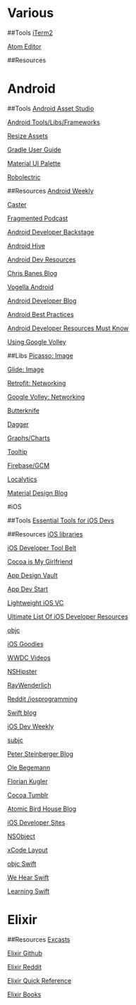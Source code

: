 # Various

##Tools
[iTerm2](https://www.iterm2.com/)

[Atom Editor](https://atom.io/)

##Resources

# Android
##Tools
[Android Asset Studio](http://romannurik.github.io/AndroidAssetStudio/)

[Android Tools/Libs/Frameworks](http://snowdream.github.io/awesome-android/)

[Resize Assets](https://github.com/redwarp/9-patch-resizer)

[Gradle User Guide](http://tools.android.com/tech-docs/new-build-system/user-guide#TOC-Configuring-the-Structure)

[Material UI Palette](https://www.materialpalette.com/)

[Robolectric](http://robolectric.org/configuring/)
[]()

##Resources
[Android Weekly](http://androidweekly.net/)

[Caster](https://caster.io/)

[Fragmented Podcast](http://fragmentedpodcast.com/)

[Android Developer Backstage](http://androidbackstage.blogspot.com/)

[Android Hive](http://www.androidhive.info/)

[Android Dev Resources](http://www.androiddevresources.com/)

[Chris Banes Blog](https://chris.banes.me/)

[Vogella Android](http://www.vogella.com/tutorials/android.html)

[Android Developer Blog](http://android-developers.blogspot.com/)

[Android Best Practices](https://github.com/futurice/android-best-practices)

[Android Developer Resources Must Know](http://www.bongizmo.com/blog/android-resources-each-developer-should-know/)

[Using Google Volley](http://arnab.ch/blog/2013/08/asynchronous-http-requests-in-android-using-volley/)

##Libs
[Picasso: Image](https://futurestud.io/tutorials/picasso-getting-started-simple-loading)

[Glide: Image](https://futurestud.io/tutorials/glide-getting-started)

[Retrofit: Networking](http://square.github.io/retrofit/)

[Google Volley: Networking](https://developer.android.com/training/volley/index.html)

[Butterknife](http://jakewharton.github.io/butterknife/)

[Dagger](http://square.github.io/dagger/)

[Graphs/Charts](https://github.com/PhilJay/MPAndroidChart)

[Tooltip](https://github.com/sephiroth74/android-target-tooltip)

[Firebase/GCM](https://firebase.google.com/)

[Localytics](https://www.localytics.com/)

[Material Design Blog](http://materialdesignblog.com/)

#iOS

##Tools
[Essential Tools for iOS Devs](http://benscheirman.com/2013/08/the-ios-developers-toolbelt/)

##Resources
[iOS libraries](http://appfoundry.be/blog/2014/07/29/Objective-C-Top-Libraries/)

[iOS Developer Tool Belt](http://stuartkhall.com/posts/ios-developer-tool-belt-essential-services-and-libraries)

[Cocoa is My Girlfriend](http://www.cimgf.com/)

[App Design Vault](http://www.appdesignvault.com/)

[App Dev Start](http://www.appdesignvault.com/start-advice/)

[Lightweight iOS VC](https://yalantis.com/blog/lightweight-ios-view-controllers-separate-data-sources-guided-mvc/)

[Ultimate List Of iOS Developer Resources](http://blog.udacity.com/2015/02/ultimate-list-ios-developer-resources-follow.html)

[objc](https://www.objc.io/)

[iOS Goodies](http://ios-goodies.com/)

[WWDC Videos](https://developer.apple.com/videos/)

[NSHipster](http://nshipster.com/)

[RayWenderlich](https://www.raywenderlich.com/)

[Reddit /iosprogramming](https://www.reddit.com/r/iosprogramming)

[Swift blog](https://developer.apple.com/swift/blog/)

[iOS Dev Weekly](http://iosdevweekly.com/)

[subjc](http://subjc.com/)

[Peter Steinberger Blog](http://petersteinberger.com/)

[Ole Begemann](https://oleb.net/)

[Florian Kugler](http://floriankugler.com/)

[Cocoa Tumblr](https://cocoa.tumblr.com/)

[Atomic Bird House Blog](http://www.atomicbird.com/)

[iOS Developer Sites](https://ios.james.ooo/11-insanely-great-ios-developers-sites-95686a523ea8#.fvbi5qtgx)

[NSObject](http://img.my.csdn.net/uploads/201210/18/1350528267_1570.jpg)

[xCode Layout](https://s3.amazonaws.com/udacity-hosted-downloads/ud585/docs/Xcode+Buttons+and+Their+Meaning.pdf)

[objc Swift](https://www.objc.io/issues/16-swift/)

[We Hear Swift](http://www.weheartswift.com/)

[Learning Swift](http://swift.staticred.com/)

# Elixir
##Resources
[Excasts](https://excasts.com/)

[Elixir Github](https://github.com/elixir-lang/elixir/wiki/Podcasts-and-Screencasts)

[Elixir Reddit](https://www.reddit.com/r/elixir/)

[Elixir Quick Reference](https://github.com/itsgreggreg/elixir_quick_reference/blob/master/README.md)

[Elixir Books](http://chrismcg.com/2015/09/24/which-elixir-books-should-i-read/)
